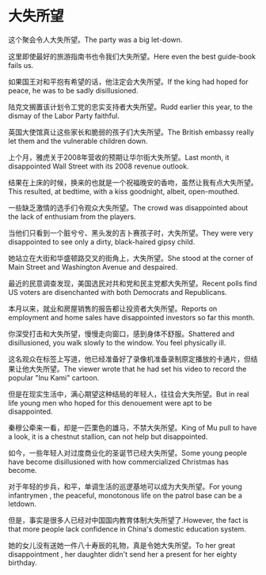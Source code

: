 # 大失所望

<p><span class="chinese">这个聚会令人大失所望。</span><span class="english">The party was a big let-down.</span></p>

<p><span class="chinese">这里即使最好的旅游指南书也令我们大失所望。</span><span class="english">Here even the best guide-book fails us.</span></p>

<p><span class="chinese">如果国王对和平抱有希望的话，他注定会大失所望。</span><span class="english">If the king had hoped for peace, he was to be sadly disillusioned.</span></p>

<p><span class="chinese">陆克文搁置该计划令工党的忠实支持者大失所望。</span><span class="english">Rudd earlier this year, to the dismay of the Labor Party faithful.</span></p>

<p><span class="chinese">英国大使馆真让这些家长和脆弱的孩子们大失所望。</span><span class="english">The British embassy really let them and the vulnerable children down.</span></p>

<p><span class="chinese">上个月，雅虎关于2008年营收的预期让华尔街大失所望。</span><span class="english">Last month, it disappointed Wall Street with its 2008 revenue outlook.</span></p>

<p><span class="chinese">结果在上床的时候，换来的也就是一个祝福晚安的香吻，虽然让我有点大失所望。</span><span class="english">This resulted, at bedtime, with a kiss goodnight, albeit, open-mouthed.</span></p>

<p><span class="chinese">一些缺乏激情的选手们令观众大失所望。</span><span class="english">The crowd was disappointed about the lack of enthusiam from the players.</span></p>

<p><span class="chinese">当他们只看到一个脏兮兮、黑头发的吉卜赛孩子时，大失所望。</span><span class="english">They were very disappointed to see only a dirty, black-haired gipsy child.</span></p>

<p><span class="chinese">她站立在大街和华盛顿路交叉的街角上，大失所望。</span><span class="english">She stood at the corner of Main Street and Washington Avenue and despaired.</span></p>

<p><span class="chinese">最近的民意调查发现，美国选民对共和党和民主党都大失所望。</span><span class="english">Recent polls find US voters are disenchanted with both Democrats and Republicans.</span></p>

<p><span class="chinese">本月以来，就业和房屋销售的报告都让投资者大失所望。</span><span class="english">Reports on employment and home sales have disappointed investors so far this month.</span></p>

<p><span class="chinese">你深受打击和大失所望，慢慢走向窗口，感到身体不舒服。</span><span class="english">Shattered and disillusioned, you walk slowly to the window. You feel physically ill.</span></p>

<p><span class="chinese">这名观众在标签上写道，他已经准备好了录像机准备录制原定播放的卡通片，但结果让他大失所望。</span><span class="english">The viewer wrote that he had set his video to record the popular "Inu Kami" cartoon.</span></p>

<p><span class="chinese">但是在现实生活中，满心期望这种结局的年轻人，往往会大失所望。</span><span class="english">But in real life young men who hoped for this denouement were apt to be disappointed.</span></p>

<p><span class="chinese">秦穆公牵来一看，却是一匹栗色的雄马，不禁大失所望。</span><span class="english">King of Mu pull to have a look, it is a chestnut stallion, can not help but disappointed.</span></p>

<p><span class="chinese">如今，一些年轻人对过度商业化的圣诞节已经大失所望。</span><span class="english">Some young people have become disillusioned with how commercialized Christmas has become.</span></p>

<p><span class="chinese">对于年轻的步兵，和平，单调生活的巡逻基地可以成为大失所望。</span><span class="english">For young infantrymen , the peaceful, monotonous life on the patrol base can be a letdown.</span></p>

<p><span class="chinese">但是，事实是很多人已经对中国国内教育体制大失所望了.</span><span class="english">However, the fact is that more people lack confidence in China's  domestic education system.</span></p>

<p><span class="chinese">她的女儿没有送她一件八十寿辰的礼物，真是令她大失所望。</span><span class="english">To her great disappointment , her daughter didn't send her a present for her eighty birthday.</span></p>

